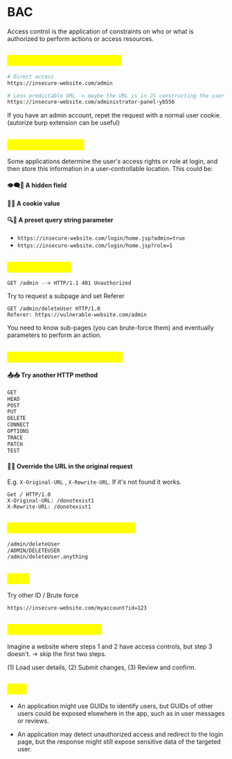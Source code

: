 # BAC

Access control is the application of constraints on who or what is authorized to perform actions or access resources.

## <mark style="color:yellow;">Unprotected functionality</mark>

```sh
# Direct access
https://insecure-website.com/admin

# Less predictable URL -> maybe the URL is in JS constructing the user UI
https://insecure-website.com/administrator-panel-yb556
```

If you have an admin account, repet the request with a normal user cookie. (autorize burp extension can be useful)

## <mark style="color:yellow;">Parameter-based</mark>

Some applications determine the user's access rights or role at login, and then store this information in a user-controllable location. This could be:

#### 👁️‍🗨️📄 A hidden field

#### 🔐🍪 A cookie value

#### 🔍🔣 A preset query string parameter

* `https://insecure-website.com/login/home.jsp?admin=true`
* `https://insecure-website.com/login/home.jsp?role=1`

## <mark style="color:yellow;">Referer-based</mark>

```
GET /admin --> HTTP/1.1 401 Unauthorized
```

Try to request a subpage and set Referer

```http
GET /admin/deleteUser HTTP/1.0
Referer: https://vulnerable-website.com/admin
```

You need to know sub-pages (you can brute-force them) and eventually parameters to perform an action.

## <mark style="color:yellow;">Platform misconfiguration</mark>

#### 📤📥 Try another HTTP method

```markdown
GET
HEAD
POST
PUT
DELETE
CONNECT
OPTIONS
TRACE
PATCH
TEST
```

#### 🔄🌐 Override the URL in the original request&#x20;

E.g. `X-Original-URL` , `X-Rewrite-URL`. If it's not found it works.

```http
Get / HTTP/1.0
X-Original-URL: /donotexist1
X-Rewrite-URL: /donotexist1
```

## <mark style="color:yellow;">URL-matching discrepancies</mark>

```markdown
/admin/deleteUser
/ADMIN/DELETEUSER
/admin/deleteUser.anything
```

## <mark style="color:yellow;">IDOR</mark>

Try other ID / Brute force

```markdown
https://insecure-website.com/myaccount?id=123
```

## <mark style="color:yellow;">Multi-step processes</mark>

Imagine a website where steps 1 and 2 have access controls, but step 3 doesn't. -> skip the first two steps.

&#x20;(1) Load user details, (2) Submit changes, (3) Review and confirm.

## <mark style="color:yellow;">Tips</mark>

*   An application might use GUIDs to identify users, but GUIDs of other users could be exposed elsewhere in the app, such as in user messages or reviews.


* An application may detect unauthorized access and redirect to the login page, but the response might still expose sensitive data of the targeted user.
